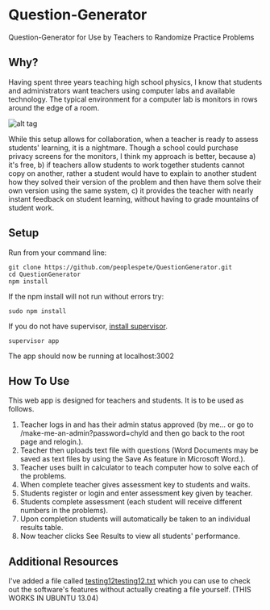Question-Generator
==================

Question-Generator for Use by Teachers to Randomize Practice Problems

Why?
-----------
Having spent three years teaching high school physics, I know that students and administrators want teachers using computer labs and available technology.  The typical environment for a computer lab is monitors in rows around the edge of a room.

![alt tag](https://raw.github.com/peoplespete/Question-Generator/master/public/images/computerLab.png)

While this setup allows for collaboration, when a teacher is ready to assess students' learning, it is a nightmare.  Though a school could purchase privacy screens for the monitors, I think my approach is better, because a) it's free, b) if teachers allow students to work together students cannot copy on another, rather a student would have to explain to another student how they solved their version of the problem and then have them solve their own version using the same system, c) it provides the teacher with nearly instant feedback on student learning, without having to grade mountains of student work.

Setup
------
Run from your command line:
```
git clone https://github.com/peoplespete/QuestionGenerator.git
cd QuestionGenerator
npm install
```
If the npm install will not run without errors try:
```
sudo npm install
```
If you do not have supervisor, [install supervisor](https://github.com/isaacs/node-supervisor).
```
supervisor app
```
The app should now be running at localhost:3002

How To Use
-----------
This web app is designed for teachers and students.  It is to be used as follows.

1. Teacher logs in and has their admin status approved (by me... or go to /make-me-an-admin?password=chyld and then go back to the root page and relogin.).
2. Teacher then uploads text file with questions (Word Documents may be saved as text files by using the Save As feature in Microsoft Word.).
3. Teacher uses built in calculator to teach computer how to solve each of the problems.
4. When complete teacher gives assessment key to students and waits.
5. Students register or login and enter assessment key given by teacher.
6. Students complete assessment (each student will receive different numbers in the problems).
7. Upon completion students will automatically be taken to an individual results table.
8. Now teacher clicks See Results to view all students' performance.

Additional Resources
--------------------
I've added a file called [testing12testing12.txt](/testing12testing12.txt) which you can use to check out the software's features without actually creating a file yourself. (THIS WORKS IN UBUNTU 13.04)
